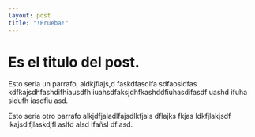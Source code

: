 ```yaml
---
layout: post
title: "!Prueba!"
---
```


# Es el titulo del post.

Esto seria un parrafo, aldkjflajs,d faskdfasdlfa sdfaosidfas kdfkajsdhfashdifhiausdfh iuahsdfaksjdhfkashddfiuhasdifasdf uashd ifuha sidufh iasdfiu asd.

Esto seria otro parrafo alkjdfjaladlfajsdlkfjals dflajks fkjas ldkfjlakjsdf lkajsdlfjlaskdjfl aslfd alsd lfañsl dflasd.

